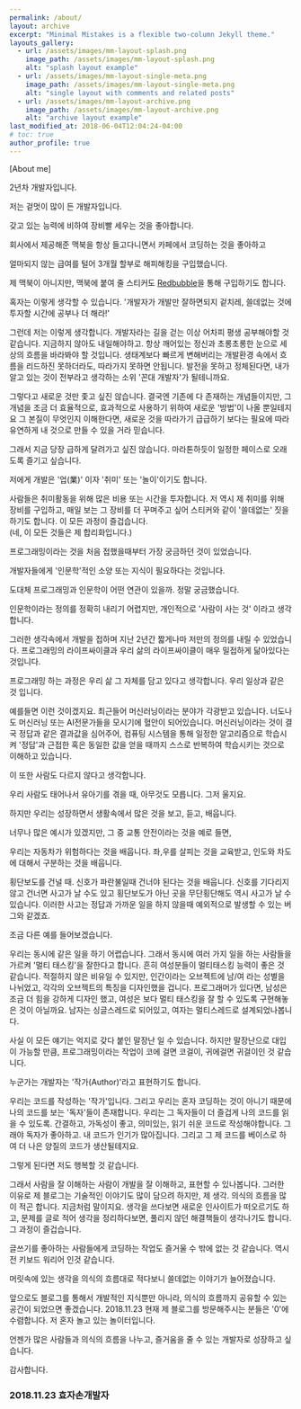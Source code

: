 ```yaml
---
permalink: /about/
layout: archive
excerpt: "Minimal Mistakes is a flexible two-column Jekyll theme."
layouts_gallery:
  - url: /assets/images/mm-layout-splash.png
    image_path: /assets/images/mm-layout-splash.png
    alt: "splash layout example"
  - url: /assets/images/mm-layout-single-meta.png
    image_path: /assets/images/mm-layout-single-meta.png
    alt: "single layout with comments and related posts"
  - url: /assets/images/mm-layout-archive.png
    image_path: /assets/images/mm-layout-archive.png
    alt: "archive layout example"
last_modified_at: 2018-06-04T12:04:24-04:00
# toc: true
author_profile: true
---
```



[About me]

2년차 개발자입니다.

저는 겉멋이 많이 든 개발자입니다.

갖고 있는 능력에 비하여 장비빨 세우는 것을 좋아합니다.

회사에서 제공해준 맥북을 항상 들고다니면서 카페에서 코딩하는 것을 좋아하고

얼마되지 않는 급여를 털어 3개월 할부로 해피해킹을 구입했습니다.

제 맥북이 아니지만, 맥북에 붙여 줄 스티커도 [Redbubble](https://www.redbubble.com/explore/)을 통해 구입하기도 합니다.

혹자는 이렇게 생각할 수 있습니다.
'개발자가 개발만 잘하면되지 겉치레, 쓸데없는 것에 투자할 시간에 공부나 더 해라!'

그런데 저는 이렇게 생각합니다.
개발자라는 길을 걷는 이상 어차피 평생 공부해야할 것 같습니다. 지금하지 않아도 내일해야하고. 항상 깨어있는 정신과 초롱초롱한 눈으로 세상의 흐름을 바라봐야 할 것입니다.
생태계보다 빠르게 변해버리는 개발환경 속에서 흐름을 리드하진 못하더라도, 따라가지 못하면 안됩니다.
발전을 못하고 정체된다면, 내가 알고 있는 것이 전부라고 생각하는 소위 '꼰대 개발자'가 될테니까요.

그렇다고 새로운 것만 좇고 싶진 않습니다.
결국엔 기존에 다 존재하는 개념들이지만, 그 개념을 조금 더 효율적으로, 효과적으로 사용하기 위하여 새로운 '방법'이 나올 뿐일테지요
그 본질이 무엇인지 이해한다면, 새로운 것을 따라가기 급급하기 보다는 필요에 따라 유연하게 내 것으로 만들 수 있을 거라 믿습니다.

그래서 지금 당장 급하게 달려가고 싶진 않습니다. 마라톤하듯이 일정한 페이스로 오래도록 즐기고 싶습니다.

저에게 개발은 '업(業)' 이자 '취미' 또는 '놀이'이기도 합니다.

사람들은 취미활동을 위해 많은 비용 또는 시간을 투자합니다.
저 역시 제 취미를 위해 장비를 구입하고, 매일 보는 그 장비를 더 꾸며주고 싶어 스티커와 같이 '쓸데없는' 짓을 하기도 합니다.
이 모든 과정이 즐겁습니다.<br/>
(네, 이 모든 것들은 제 합리화입니다.)

프로그래밍이라는 것을 처음 접했을때부터 가장 궁금하던 것이 있었습니다.

개발자들에게 '인문학'적인 소양 또는 지식이 필요하다는 것입니다.

도대체 프로그래밍과 인문학이 어떤 연관이 있을까.
정말 궁금했습니다.

인문학이라는 정의를 정확히 내리기 어렵지만, 개인적으로 '사람이 사는 것' 이라고 생각합니다.

그러한 생각속에서 개발을 접하며 지난 2년간 짧게나마 저만의 정의를 내릴 수 있었습니다.
프로그래밍의 라이프싸이클과 우리 삶의 라이프싸이클이 매우 밀접하게 닮아있다는 것입니다.

프로그래밍 하는 과정은 우리 삶 그 자체를 담고 있다고 생각합니다. 우리 일상과 같은 것 입니다.

 예를들면 이런 것이겠지요. 
 최근들어 머신러닝이라는 분야가 각광받고 있습니다. 너도나도 머신러닝 또는 AI전문가들을 모시기에 혈안이 되어있습니다.
 머신러닝이라는 것이 결국 정답과 같은 결과값을 심어주어, 컴퓨팅 시스템을 통해 일정한 알고리즘으로 학습시켜 '정답'과 근접한 혹은 동일한 값을 얻을 때까지 스스로 반복하여 학습시키는 것으로 이해하고 있습니다.

 이 또한 사람도 다르지 않다고 생각합니다.

 우리 사람도 태어나서 유아기를 겪을 때, 아무것도 모릅니다. 그저 울지요.

 하지만 우리는 성장하면서 생활속에서 많은 것을 보고, 듣고, 배웁니다.

 너무나 많은 예시가 있겠지만, 그 중 교통 안전이라는 것을 예로 들면,

 우리는 자동차가 위험하다는 것을 배웁니다.
 좌,우를 살피는 것을 교육받고, 인도와 차도에 대해서 구분하는 것을 배웁니다.

 횡단보도를 건널 때. 신호가 파란불일때 건너야 된다는 것을 배웁니다.
 신호를 기다리지 않고 건너면 사고가 날 수도 있고
 횡단보도가 아닌 곳을 무단횡단해도 역시 사고가 날 수 있습니다.
 이러한 사고는 정답과 가까운 일을 하지 않을때 예외적으로 발생할 수 있는 버그와 같겠죠.

 조금 다른 예를 들어보겠습니다.

 우리는 동시에 같은 일을 하기 어렵습니다. 그래서 동시에 여러 가지 일을 하는 사람들을 가르켜 '멀티 태스킹'을 잘한다고 합니다.
 흔히 여성분들이 멀티태스킹 능력이 좋은 것 같습니다.
 적절하지 않은 비유일 수 있지만, 인간이라는 오브젝트에 남/여 라는 성별을 나뉘었고,
 각각의 오브젝트의 특징을 디자인했을 겁니다.
 프로그래머가 있다면, 남성은 조금 더 힘을 강하게 디자인 했고, 여성은 보다 멀티 태스킹을 잘 할 수 있도록 구현해놓은 것이 아닐까요.
 남자는 싱글스레드로 되어있고, 여자는 멀티스레드로 설계되었나봅니다.

 사실 이 모든 얘기는 억지로 갖다 붙인 말장난 일 수 있습니다.
 하지만 말장난으로 대입이 가능할 만큼, 프로그래밍이라는 작업이 코에 걸면 코걸이, 귀에걸면 귀걸이인 것 같습니다.

 누군가는 개발자는 '작가(Author)'라고 표현하기도 합니다.

 우리는 코드를 작성하는 '작가'입니다.
 그리고 우리는 혼자 코딩하는 것이 아니기 때문에 나의 코드를 보는 '독자'들이 존재합니다.
 우리는 그 독자들이 더 즐겁게 나의 코드를 읽을 수 있도록. 간결하고, 가독성이 좋고, 의미있는, 읽기 쉬운 코드로 작성해야합니다.
 그래야 독자가 좋아하고. 내 코드가 인기가 많아집니다. 그리고 그 제 코드를 베이스로 하여 더 나은 양질의 코드가 생산될테지요.
 
 그렇게 된다면 저도 행복할 것 같습니다.

 그래서 사람을 잘 이해하는 사람이 개발을 잘 이해하고, 표현할 수 있나봅니다.
 그러한 이유로 제 블로그는 기술적인 이야기도 많이 담으려 하지만, 제 생각. 의식의 흐름을 많이 적곤 합니다. 지금처럼 말이지요.
 생각을 쓰다보면 새로운 인사이트가 떠오르기도 하고,
 문제를 글로 적어 생각을 정리하다보면, 풀리지 않던 해결책들이 생각나기도 합니다.
 그 과정이 즐겁습니다.

 글쓰기를 좋아하는 사람들에게 코딩하는 작업도 즐거울 수 밖에 없는 것 같습니다.
 역시 전 키보드 워리어 인것 같습니다.

 머릿속에 있는 생각을 의식의 흐름대로 적다보니 쓸데없는 이야기가 늘어졌습니다.
 
 앞으로도 블로그를 통해서 개발적인 지식뿐만 아니라, 의식의 흐름까지 공유할 수 있는 공간이 되었으면 좋겠습니다.
 2018.11.23 현재 제 블로그를 방문해주시는 분들은 '0'에 수렴합니다.
 저 혼자 놀고 있는 놀이터입니다.

 언젠가 많은 사람들과 의식의 흐름을 나누고, 즐거움을 줄 수 있는 개발자로 성장하고 싶습니다.

감사합니다.

### 2018.11.23 효자손개발자